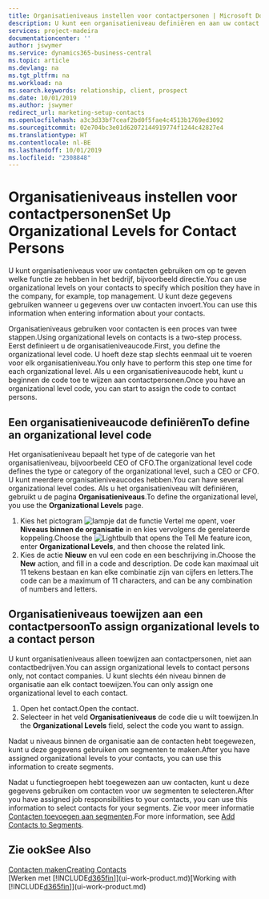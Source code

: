```yaml
---
title: Organisatieniveaus instellen voor contactpersonen | Microsoft Docs
description: U kunt een organisatieniveau definiëren en aan uw contact toewijzen om de positie aan te geven die ze binnen hun bedrijf hebben, bijvoorbeeld directie.
services: project-madeira
documentationcenter: ''
author: jswymer
ms.service: dynamics365-business-central
ms.topic: article
ms.devlang: na
ms.tgt_pltfrm: na
ms.workload: na
ms.search.keywords: relationship, client, prospect
ms.date: 10/01/2019
ms.author: jswymer
redirect_url: marketing-setup-contacts
ms.openlocfilehash: a3c3d33bf7ceaf2bd0f5fae4c4513b1769ed3092
ms.sourcegitcommit: 02e704bc3e01d62072144919774f1244c42827e4
ms.translationtype: HT
ms.contentlocale: nl-BE
ms.lasthandoff: 10/01/2019
ms.locfileid: "2308848"
---
```

# <a name="set-up-organizational-levels-for-contact-persons"></a><span data-ttu-id="79efc-103">Organisatieniveaus instellen voor contactpersonen</span><span class="sxs-lookup"><span data-stu-id="79efc-103">Set Up Organizational Levels for Contact Persons</span></span>
<span data-ttu-id="79efc-104">U kunt organisatieniveaus voor uw contacten gebruiken om op te geven welke functie ze hebben in het bedrijf, bijvoorbeeld directie.</span><span class="sxs-lookup"><span data-stu-id="79efc-104">You can use organizational levels on your contacts to specify which position they have in the company, for example, top management.</span></span> <span data-ttu-id="79efc-105">U kunt deze gegevens gebruiken wanneer u gegevens over uw contacten invoert.</span><span class="sxs-lookup"><span data-stu-id="79efc-105">You can use this information when entering information about your contacts.</span></span>

<span data-ttu-id="79efc-106">Organisatieniveaus gebruiken voor contacten is een proces van twee stappen.</span><span class="sxs-lookup"><span data-stu-id="79efc-106">Using organizational levels on contacts is a two-step process.</span></span> <span data-ttu-id="79efc-107">Eerst definieert u de organisatieniveaucode.</span><span class="sxs-lookup"><span data-stu-id="79efc-107">First, you define the organizational level code.</span></span> <span data-ttu-id="79efc-108">U hoeft deze stap slechts eenmaal uit te voeren voor elk organisatieniveau.</span><span class="sxs-lookup"><span data-stu-id="79efc-108">You only have to perform this step one time for each organizational level.</span></span> <span data-ttu-id="79efc-109">Als u een organisatieniveaucode hebt, kunt u beginnen de code toe te wijzen aan contactpersonen.</span><span class="sxs-lookup"><span data-stu-id="79efc-109">Once you have an organizational level code, you can start to assign the code to contact persons.</span></span>

## <a name="to-define-an-organizational-level-code"></a><span data-ttu-id="79efc-110">Een organisatieniveaucode definiëren</span><span class="sxs-lookup"><span data-stu-id="79efc-110">To define an organizational level code</span></span>
<span data-ttu-id="79efc-111">Het organisatieniveau bepaalt het type of de categorie van het organisatieniveau, bijvoorbeeld CEO of CFO.</span><span class="sxs-lookup"><span data-stu-id="79efc-111">The organizational level code defines the type or category of the organizational level, such a CEO  or CFO.</span></span> <span data-ttu-id="79efc-112">U kunt meerdere organisatieniveaucodes hebben.</span><span class="sxs-lookup"><span data-stu-id="79efc-112">You can have several organizational level codes.</span></span> <span data-ttu-id="79efc-113">Als u het organisatieniveau wilt definiëren, gebruikt u de pagina **Organisatieniveaus**.</span><span class="sxs-lookup"><span data-stu-id="79efc-113">To define the organizational level, you use the **Organizational Levels** page.</span></span>

1. <span data-ttu-id="79efc-114">Kies het pictogram ![lampje dat de functie Vertel me opent](media/ui-search/search_small.png "Vertel me wat u wilt doen"), voer **Niveaus binnen de organisatie** in en kies vervolgens de gerelateerde koppeling.</span><span class="sxs-lookup"><span data-stu-id="79efc-114">Choose the ![Lightbulb that opens the Tell Me feature](media/ui-search/search_small.png "Tell me what you want to do") icon, enter **Organizational Levels**, and then choose the related link.</span></span>
2. <span data-ttu-id="79efc-115">Kies de actie **Nieuw** en vul een code en een beschrijving in.</span><span class="sxs-lookup"><span data-stu-id="79efc-115">Choose the **New** action, and fill in a code and description.</span></span> <span data-ttu-id="79efc-116">De code kan maximaal uit 11 tekens bestaan en kan elke combinatie zijn van cijfers en letters.</span><span class="sxs-lookup"><span data-stu-id="79efc-116">The code can be a maximum of 11 characters, and can be any combination of numbers and letters.</span></span>

## <a name="to-assign-organizational-levels-to-a-contact-person"></a><span data-ttu-id="79efc-117">Organisatieniveaus toewijzen aan een contactpersoon</span><span class="sxs-lookup"><span data-stu-id="79efc-117">To assign organizational levels to a contact person</span></span>
<span data-ttu-id="79efc-118">U kunt organisatieniveaus alleen toewijzen aan contactpersonen, niet aan contactbedrijven.</span><span class="sxs-lookup"><span data-stu-id="79efc-118">You can assign organizational levels to contact persons only, not contact companies.</span></span> <span data-ttu-id="79efc-119">U kunt slechts één niveau binnen de organisatie aan elk contact toewijzen.</span><span class="sxs-lookup"><span data-stu-id="79efc-119">You can only assign one organizational level to each contact.</span></span>

1. <span data-ttu-id="79efc-120">Open het contact.</span><span class="sxs-lookup"><span data-stu-id="79efc-120">Open the contact.</span></span>
2. <span data-ttu-id="79efc-121">Selecteer in het veld **Organisatieniveaus** de code die u wilt toewijzen.</span><span class="sxs-lookup"><span data-stu-id="79efc-121">In the **Organizational Levels** field, select the code you want to assign.</span></span>

<span data-ttu-id="79efc-122">Nadat u niveaus binnen de organisatie aan de contacten hebt toegewezen, kunt u deze gegevens gebruiken om segmenten te maken.</span><span class="sxs-lookup"><span data-stu-id="79efc-122">After you have assigned organizational levels to your contacts, you can use this information to create segments.</span></span>

<span data-ttu-id="79efc-123">Nadat u functiegroepen hebt toegewezen aan uw contacten, kunt u deze gegevens gebruiken om contacten voor uw segmenten te selecteren.</span><span class="sxs-lookup"><span data-stu-id="79efc-123">After you have assigned job responsibilities to your contacts, you can use this information to select contacts for your segments.</span></span> <span data-ttu-id="79efc-124">Zie voor meer informatie [Contacten toevoegen aan segmenten](marketing-add-contact-segment.md).</span><span class="sxs-lookup"><span data-stu-id="79efc-124">For more information, see [Add Contacts to Segments](marketing-add-contact-segment.md).</span></span>

## <a name="see-also"></a><span data-ttu-id="79efc-125">Zie ook</span><span class="sxs-lookup"><span data-stu-id="79efc-125">See Also</span></span>
[<span data-ttu-id="79efc-126">Contacten maken</span><span class="sxs-lookup"><span data-stu-id="79efc-126">Creating Contacts</span></span>](marketing-create-contact-companies.md)  
<span data-ttu-id="79efc-127">[Werken met [!INCLUDE[d365fin](includes/d365fin_md.md)]](ui-work-product.md)</span><span class="sxs-lookup"><span data-stu-id="79efc-127">[Working with [!INCLUDE[d365fin](includes/d365fin_md.md)]](ui-work-product.md)</span></span>  
